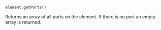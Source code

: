 <pre class="docs-method-signature"><code>element.getPorts()</code></pre>

Returns an array of all ports on the element. If there is no port an empty array is returned.
